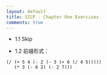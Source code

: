 ```yaml
---
layout: default
title: SICP - Chapter One Exercises
comments: true
---
```


* 1.1
Skip<br/>

* 1.2
前缀形式： 

```
(/ (+ 5 4 (- 2 (- 3 (+ 6 (/ 4 5)))))
   (* 3 (- 6 2) (- 2 7)))
```
   
